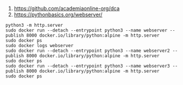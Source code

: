 1. https://github.com/academiaonline-org/dca
2. https://pythonbasics.org/webserver/
```
python3 -m http.server
sudo docker run --detach --entrypoint python3 --name webserver --publish 8000 docker.io/library/python:alpine -m http.server
sudo docker ps
sudo docker logs webserver
sudo docker run --detach --entrypoint python3 --name webserver2 --publish 8000 docker.io/library/python:alpine -m http.server
sudo docker ps
sudo docker run --detach --entrypoint python3 --name webserver3 --publish 8000 docker.io/library/python:alpine -m http.server
sudo docker ps
```
